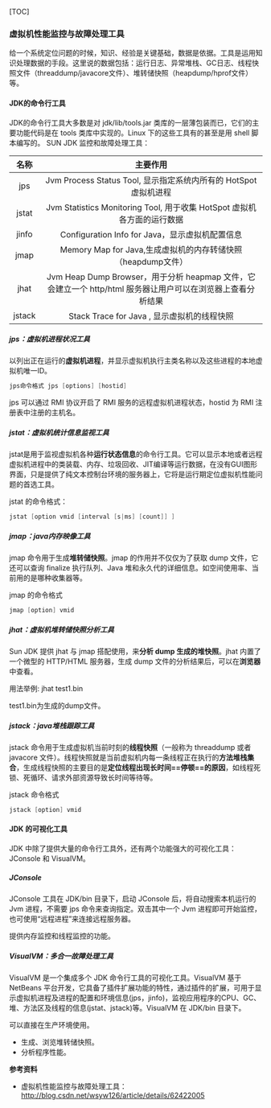 [TOC]

### 虚拟机性能监控与故障处理工具 

给一个系统定位问题的时候，知识、经验是关键基础，数据是依据。工具是运用知识处理数据的手段。这里说的数据包括：运行日志、异常堆栈、GC日志、线程快照文件（threaddump/javacore文件）、堆转储快照（heapdump/hprof文件）等。

#### JDK的命令行工具

JDK的命令行工具大多数是对 jdk/lib/tools.jar 类库的一层薄包装而已，它们的主要功能代码是在 tools 类库中实现的。Linux 下的这些工具有的甚至是用 shell 脚本编写的。
SUN JDK 监控和故障处理工具：

|  名称  |                           主要作用                           |
| :----: | :----------------------------------------------------------: |
|  jps   | Jvm Process Status Tool, 显示指定系统内所有的 HotSpot 虚拟机进程 |
| jstat  | Jvm Statistics Monitoring Tool, 用于收集 HotSpot 虚拟机各方面的运行数据 |
| jinfo  |       Configuration Info for Java，显示虚拟机配置信息        |
|  jmap  | Memory Map for Java,生成虚拟机的内存转储快照（heapdump文件） |
|  jhat  | Jvm Heap Dump Browser，用于分析 heapmap 文件，它会建立一个 http/html 服务器让用户可以在浏览器上查看分析结果 |
| jstack |         Stack Trace for Java , 显示虚拟机的线程快照          |

##### jps：虚拟机进程状况工具

以列出正在运行的**虚拟机进程**，并显示虚拟机执行主类名称以及这些进程的本地虚拟机唯一ID。

```java
jps命令格式 jps [options] [hostid]
```

jps 可以通过 RMI 协议开启了 RMI 服务的远程虚拟机进程状态，hostid 为 RMI 注册表中注册的主机名。



##### jstat：虚拟机统计信息监视工具

jstat是用于监视虚拟机各种**运行状态信息**的命令行工具。它可以显示本地或者远程虚拟机进程中的类装载、内存、垃圾回收、JIT编译等运行数据，在没有GUI图形界面，只是提供了纯文本控制台环境的服务器上，它将是运行期定位虚拟机性能问题的首选工具。

jstat 的命令格式：

```java
jstat [option vmid [interval [s|ms] [count]] ]
```



##### jmap：java内存映像工具

jmap 命令用于生成**堆转储快照**。jmap 的作用并不仅仅为了获取 dump 文件，它还可以查询 finalize 执行队列、Java 堆和永久代的详细信息。如空间使用率、当前用的是哪种收集器等。

jmap 的命令格式 

```java
jmap [option] vmid
```



##### jhat：虚拟机堆转储快照分析工具

Sun JDK 提供 jhat 与 jmap 搭配使用，来**分析 dump 生成的堆快照**。jhat 内置了一个微型的 HTTP/HTML 服务器，生成 dump 文件的分析结果后，可以在**浏览器**中查看。

用法举例: jhat test1.bin

test1.bin为生成的dump文件。




##### jstack：java堆栈跟踪工具

jstack 命令用于生成虚拟机当前时刻的**线程快照**（一般称为 threaddump 或者 javacore 文件）。线程快照就是当前虚拟机内每一条线程正在执行的**方法堆栈集合**，生成线程快照的主要目的是**定位线程出现长时间==停顿==的原因**，如线程死锁、死循环、请求外部资源导致长时间等待等。

jstack 命令格式 

```java
jstack [option] vmid
```



#### JDK 的可视化工具

JDK 中除了提供大量的命令行工具外，还有两个功能强大的可视化工具：JConsole 和 VisualVM。

##### JConsole

JConsole 工具在  JDK/bin 目录下，启动 JConsole 后，将自动搜索本机运行的 Jvm 进程，不需要 jps 命令来查询指定。双击其中一个 Jvm 进程即可开始监控，也可使用“远程进程”来连接远程服务器。

提供内存监控和线程监控的功能。

##### VisualVM：多合一故障处理工具

VisualVM 是一个集成多个 JDK 命令行工具的可视化工具。VisualVM 基于 NetBeans 平台开发，它具备了插件扩展功能的特性，通过插件的扩展，可用于显示虚拟机进程及进程的配置和环境信息(jps，jinfo)，监视应用程序的CPU、GC、堆、方法区及线程的信息(jstat、jstack)等。VisualVM 在 JDK/bin 目录下。

可以直接在生产环境使用。

- 生成、浏览堆转储快照。
- 分析程序性能。





**参考资料**

- 虚拟机性能监控与故障处理工具：http://blog.csdn.net/wsyw126/article/details/62422005

